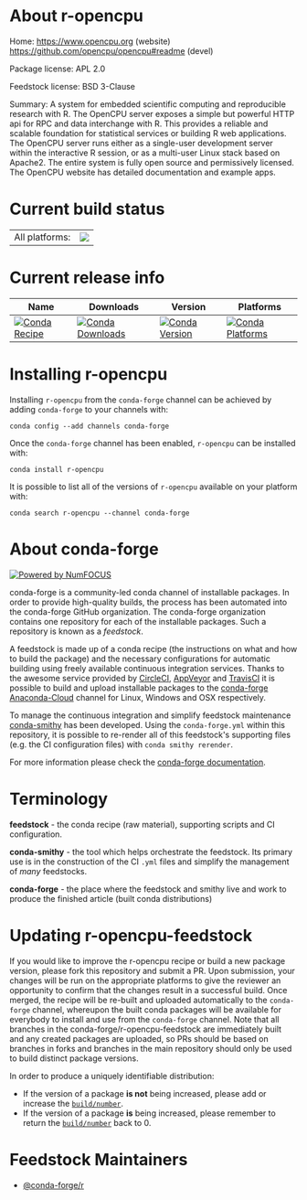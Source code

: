 About r-opencpu
===============

Home: https://www.opencpu.org (website) https://github.com/opencpu/opencpu#readme (devel)

Package license: APL 2.0

Feedstock license: BSD 3-Clause

Summary: A system for embedded scientific computing and reproducible research with R. The OpenCPU server exposes a simple but powerful HTTP api for RPC and data interchange with R. This provides a reliable and scalable foundation for statistical services or  building R web applications. The OpenCPU server runs either as a single-user development server within the interactive R session, or as a multi-user Linux stack based on Apache2.  The entire system is fully open source and permissively licensed. The OpenCPU website has detailed documentation and example apps.



Current build status
====================


<table><tr><td>All platforms:</td>
    <td>
      <a href="https://dev.azure.com/conda-forge/feedstock-builds/_build/latest?definitionId=2383&branchName=master">
        <img src="https://dev.azure.com/conda-forge/feedstock-builds/_apis/build/status/r-opencpu-feedstock?branchName=master">
      </a>
    </td>
  </tr>
</table>

Current release info
====================

| Name | Downloads | Version | Platforms |
| --- | --- | --- | --- |
| [![Conda Recipe](https://img.shields.io/badge/recipe-r--opencpu-green.svg)](https://anaconda.org/conda-forge/r-opencpu) | [![Conda Downloads](https://img.shields.io/conda/dn/conda-forge/r-opencpu.svg)](https://anaconda.org/conda-forge/r-opencpu) | [![Conda Version](https://img.shields.io/conda/vn/conda-forge/r-opencpu.svg)](https://anaconda.org/conda-forge/r-opencpu) | [![Conda Platforms](https://img.shields.io/conda/pn/conda-forge/r-opencpu.svg)](https://anaconda.org/conda-forge/r-opencpu) |

Installing r-opencpu
====================

Installing `r-opencpu` from the `conda-forge` channel can be achieved by adding `conda-forge` to your channels with:

```
conda config --add channels conda-forge
```

Once the `conda-forge` channel has been enabled, `r-opencpu` can be installed with:

```
conda install r-opencpu
```

It is possible to list all of the versions of `r-opencpu` available on your platform with:

```
conda search r-opencpu --channel conda-forge
```


About conda-forge
=================

[![Powered by NumFOCUS](https://img.shields.io/badge/powered%20by-NumFOCUS-orange.svg?style=flat&colorA=E1523D&colorB=007D8A)](http://numfocus.org)

conda-forge is a community-led conda channel of installable packages.
In order to provide high-quality builds, the process has been automated into the
conda-forge GitHub organization. The conda-forge organization contains one repository
for each of the installable packages. Such a repository is known as a *feedstock*.

A feedstock is made up of a conda recipe (the instructions on what and how to build
the package) and the necessary configurations for automatic building using freely
available continuous integration services. Thanks to the awesome service provided by
[CircleCI](https://circleci.com/), [AppVeyor](https://www.appveyor.com/)
and [TravisCI](https://travis-ci.com/) it is possible to build and upload installable
packages to the [conda-forge](https://anaconda.org/conda-forge)
[Anaconda-Cloud](https://anaconda.org/) channel for Linux, Windows and OSX respectively.

To manage the continuous integration and simplify feedstock maintenance
[conda-smithy](https://github.com/conda-forge/conda-smithy) has been developed.
Using the ``conda-forge.yml`` within this repository, it is possible to re-render all of
this feedstock's supporting files (e.g. the CI configuration files) with ``conda smithy rerender``.

For more information please check the [conda-forge documentation](https://conda-forge.org/docs/).

Terminology
===========

**feedstock** - the conda recipe (raw material), supporting scripts and CI configuration.

**conda-smithy** - the tool which helps orchestrate the feedstock.
                   Its primary use is in the construction of the CI ``.yml`` files
                   and simplify the management of *many* feedstocks.

**conda-forge** - the place where the feedstock and smithy live and work to
                  produce the finished article (built conda distributions)


Updating r-opencpu-feedstock
============================

If you would like to improve the r-opencpu recipe or build a new
package version, please fork this repository and submit a PR. Upon submission,
your changes will be run on the appropriate platforms to give the reviewer an
opportunity to confirm that the changes result in a successful build. Once
merged, the recipe will be re-built and uploaded automatically to the
`conda-forge` channel, whereupon the built conda packages will be available for
everybody to install and use from the `conda-forge` channel.
Note that all branches in the conda-forge/r-opencpu-feedstock are
immediately built and any created packages are uploaded, so PRs should be based
on branches in forks and branches in the main repository should only be used to
build distinct package versions.

In order to produce a uniquely identifiable distribution:
 * If the version of a package **is not** being increased, please add or increase
   the [``build/number``](https://conda.io/docs/user-guide/tasks/build-packages/define-metadata.html#build-number-and-string).
 * If the version of a package **is** being increased, please remember to return
   the [``build/number``](https://conda.io/docs/user-guide/tasks/build-packages/define-metadata.html#build-number-and-string)
   back to 0.

Feedstock Maintainers
=====================

* [@conda-forge/r](https://github.com/conda-forge/r/)


